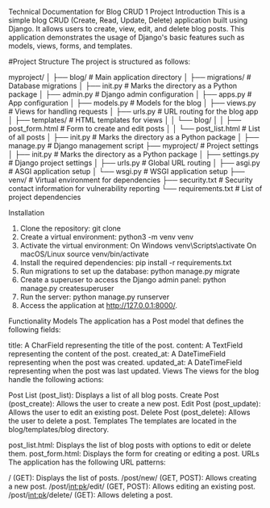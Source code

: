 Technical Documentation for Blog CRUD 1 Project
Introduction
This is a simple blog CRUD (Create, Read, Update, Delete) application built using Django. It allows users to create, view, edit, and delete blog posts. This application demonstrates the usage of Django's basic features such as models, views, forms, and templates.

#Project Structure
The project is structured as follows:

myproject/ │ ├── blog/ # Main application directory │ ├── migrations/ # Database migrations │ ├── init.py # Marks the directory as a Python package │ ├── admin.py # Django admin configuration │ ├── apps.py # App configuration │ ├── models.py # Models for the blog │ ├── views.py # Views for handling requests │ ├── urls.py # URL routing for the blog app │ ├── templates/ # HTML templates for views │ │ └── blog/ │ │ ├── post_form.html # Form to create and edit posts │ │ └── post_list.html # List of all posts │ ├── init.py # Marks the directory as a Python package │ ├── manage.py # Django management script ├── myproject/ # Project settings │ ├── init.py # Marks the directory as a Python package │ ├── settings.py # Django project settings │ ├── urls.py # Global URL routing │ ├── asgi.py # ASGI application setup │ └── wsgi.py # WSGI application setup ├── venv/ # Virtual environment for dependencies ├── security.txt # Security contact information for vulnerability reporting └── requirements.txt # List of project dependencies

Installation
1. Clone the repository:
git clone
2. Create a virtual environment:
python3 -m venv venv
3. Activate the virtual environment:
On Windows
venv\Scripts\activate
On macOS/Linux
source venv/bin/activate
4. Install the required dependencies:
pip install -r requirements.txt
5. Run migrations to set up the database:
python manage.py migrate
6. Create a superuser to access the Django admin panel:
python manage.py createsuperuser
7. Run the server:
python manage.py runserver
8. Access the application at http://127.0.0.1:8000/.

Functionality
Models
The application has a Post model that defines the following fields:

title: A CharField representing the title of the post.
content: A TextField representing the content of the post.
created_at: A DateTimeField representing when the post was created.
updated_at: A DateTimeField representing when the post was last updated.
Views
The views for the blog handle the following actions:

Post List (post_list): Displays a list of all blog posts.
Create Post (post_create): Allows the user to create a new post.
Edit Post (post_update): Allows the user to edit an existing post.
Delete Post (post_delete): Allows the user to delete a post.
Templates
The templates are located in the blog/templates/blog directory.

post_list.html: Displays the list of blog posts with options to edit or delete them.
post_form.html: Displays the form for creating or editing a post.
URLs
The application has the following URL patterns:

/ (GET): Displays the list of posts.
/post/new/ (GET, POST): Allows creating a new post.
/post/<int:pk>/edit/ (GET, POST): Allows editing an existing post.
/post/<int:pk>/delete/ (GET): Allows deleting a post.
